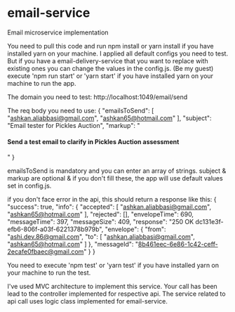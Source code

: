 # email-service
Email microservice implementation

You need to pull this code and run npm install or yarn install if you have installed yarn on your machine.
I applied all default configs you need to test.
But if you have a email-delivery-service that you want to replace with existing ones you can change the values in the config.js. (Be my guest)
execute 'npm run start' or 'yarn start' if you have installed yarn on your machine to run the app.

The domain you need to test: http://localhost:1049/email/send

The req body you need to use:
{
    "emailsToSend": [
        "ashkan.aliabbasi@gmail.com",
        "ashkan65@hotmail.com"
    ],
    "subject": "Email tester for Pickles Auction",
    "markup": "<h4>Send a test email to clarify in Pickles Auction assessment</h4>"
}

emailsToSend is mandatory and you can enter an array of strings.
subject & markup are optional & if you don't fill these, the app will use default values set in config.js.

if you don't face error in the api, this should return a response like this:
{
    "success": true,
    "info": {
        "accepted": [
            "ashkan.aliabbasi@gmail.com",
            "ashkan65@hotmail.com"
        ],
        "rejected": [],
        "envelopeTime": 690,
        "messageTime": 397,
        "messageSize": 409,
        "response": "250 OK dc131e3f-efb6-806f-a03f-6221378b979b",
        "envelope": {
            "from": "ashi.dev.86@gmail.com",
            "to": [
                "ashkan.aliabbasi@gmail.com",
                "ashkan65@hotmail.com"
            ]
        },
        "messageId": "<8b461eec-6e86-1c42-ceff-2ecafe0fbaec@gmail.com>"
    }
}

You need to execute 'npm test' or 'yarn test' if you have installed yarn on your machine to run the test.

I've used MVC architecture to implement this service.
Your call has been lead to the controller implemented for respective api.
The service related to api call uses logic class implemented for email-service.
